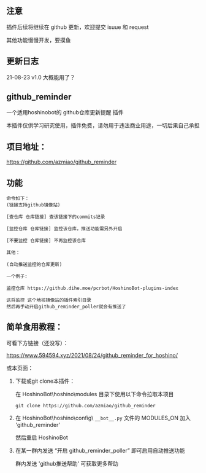 
## 注意

插件后续将继续在 github 更新，欢迎提交 isuue 和 request

其他功能慢慢开发，要摸鱼

## 更新日志

21-08-23    v1.0    大概能用了？

## github_reminder

一个适用hoshinobot的 github仓库更新提醒 插件

本插件仅供学习研究使用，插件免费，请勿用于违法商业用途，一切后果自己承担

## 项目地址：

https://github.com/azmiao/github_reminder

## 功能

```
命令如下：
(链接支持github镜像站)

[查仓库 仓库链接] 查该链接下的commits记录

[监控仓库 仓库链接] 监控该仓库，推送功能需另外开启

[不要监控 仓库链接] 不再监控该仓库

其他：

(自动推送监控的仓库更新)
```
```
一个例子:

监控仓库 https://github.dihe.moe/pcrbot/HoshinoBot-plugins-index

这将监控 这个地核镜像站的插件索引目录
然后再手动开启github_reminder_poller就会有推送了
```

## 简单食用教程：

可看下方链接（还没写）：

https://www.594594.xyz/2021/08/24/github_reminder_for_hoshino/

或本页面：

1. 下载或git clone本插件：

    在 HoshinoBot\hoshino\modules 目录下使用以下命令拉取本项目
    ```
    git clone https://github.com/azmiao/github_reminder
    ```

2. 在 HoshinoBot\hoshino\config\ `__bot__.py` 文件的 MODULES_ON 加入 'github_reminder'

    然后重启 HoshinoBot

3. 在某一群内发送 “开启 github_reminder_poller” 即可启用自动推送功能

    群内发送 'github推送帮助' 可获取更多帮助
